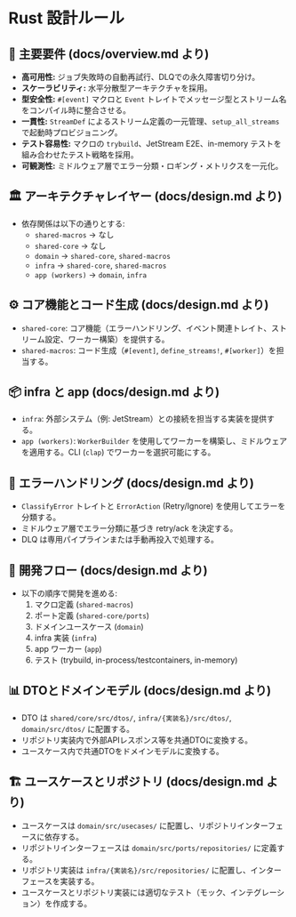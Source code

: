 # Rust 設計ルール

## 🎯 主要要件 (docs/overview.md より)

- **高可用性:** ジョブ失敗時の自動再試行、DLQでの永久障害切り分け。
- **スケーラビリティ:** 水平分散型アーキテクチャを採用。
- **型安全性:** `#[event]` マクロと `Event` トレイトでメッセージ型とストリーム名をコンパイル時に整合させる。
- **一貫性:** `StreamDef` によるストリーム定義の一元管理、`setup_all_streams` で起動時プロビジョニング。
- **テスト容易性:** マクロの `trybuild`、JetStream E2E、in-memory テストを組み合わせたテスト戦略を採用。
- **可観測性:** ミドルウェア層でエラー分類・ロギング・メトリクスを一元化。

## 🏛 アーキテクチャレイヤー (docs/design.md より)

- 依存関係は以下の通りとする:
    - `shared-macros` -> なし
    - `shared-core` -> なし
    - `domain` -> `shared-core`, `shared-macros`
    - `infra` -> `shared-core`, `shared-macros`
    - `app (workers)` -> `domain`, `infra`

## ⚙️ コア機能とコード生成 (docs/design.md より)

- `shared-core`: コア機能（エラーハンドリング、イベント関連トレイト、ストリーム設定、ワーカー構築）を提供する。
- `shared-macros`: コード生成（`#[event]`, `define_streams!`, `#[worker]`）を担当する。

## 📦 infra と app (docs/design.md より)

- `infra`: 外部システム（例: JetStream）との接続を担当する実装を提供する。
- `app (workers)`: `WorkerBuilder` を使用してワーカーを構築し、ミドルウェアを適用する。CLI (`clap`) でワーカーを選択可能にする。

## 🔄 エラーハンドリング (docs/design.md より)

- `ClassifyError` トレイトと `ErrorAction` (Retry/Ignore) を使用してエラーを分類する。
- ミドルウェア層でエラー分類に基づき retry/ack を決定する。
- DLQ は専用パイプラインまたは手動再投入で処理する。

## 🚀 開発フロー (docs/design.md より)

- 以下の順序で開発を進める:
    1. マクロ定義 (`shared-macros`)
    2. ポート定義 (`shared-core/ports`)
    3. ドメインユースケース (`domain`)
    4. infra 実装 (`infra`)
    5. app ワーカー (`app`)
    6. テスト (trybuild, in-process/testcontainers, in-memory)

## 📊 DTOとドメインモデル (docs/design.md より)

- DTO は `shared/core/src/dtos/`, `infra/{実装名}/src/dtos/`, `domain/src/dtos/` に配置する。
- リポジトリ実装内で外部APIレスポンス等を共通DTOに変換する。
- ユースケース内で共通DTOをドメインモデルに変換する。

## 🏗 ユースケースとリポジトリ (docs/design.md より)

- ユースケースは `domain/src/usecases/` に配置し、リポジトリインターフェースに依存する。
- リポジトリインターフェースは `domain/src/ports/repositories/` に定義する。
- リポジトリ実装は `infra/{実装名}/src/repositories/` に配置し、インターフェースを実装する。
- ユースケースとリポジトリ実装には適切なテスト（モック、インテグレーション）を作成する。

